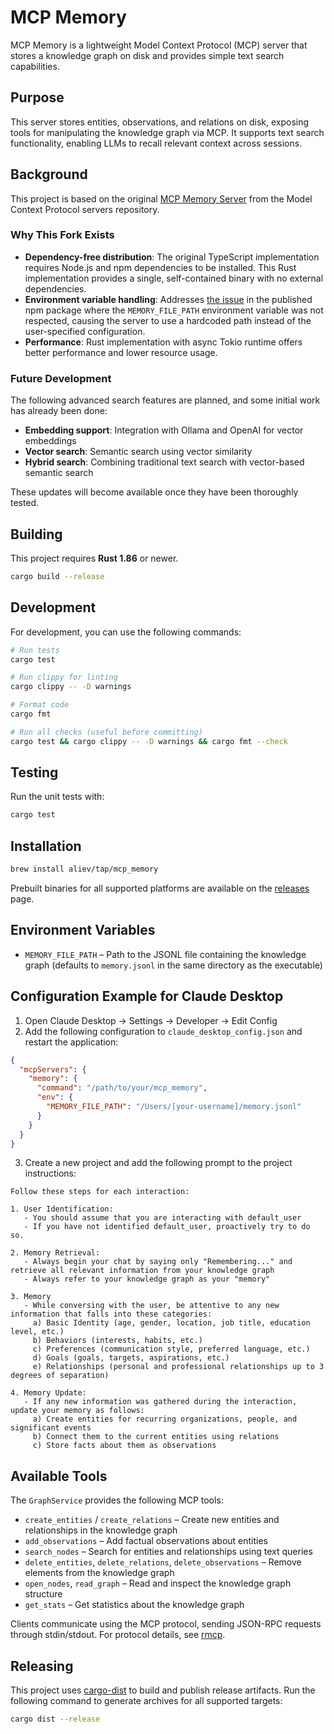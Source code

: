 # MCP Memory

MCP Memory is a lightweight Model Context Protocol (MCP) server that stores a knowledge graph on disk and provides simple text search capabilities.

## Purpose

This server stores entities, observations, and relations on disk, exposing tools for manipulating the knowledge graph via MCP. It supports text search functionality, enabling LLMs to recall relevant context across sessions.

## Background

This project is based on the original [MCP Memory Server](https://github.com/modelcontextprotocol/servers/tree/main/src/memory) from the Model Context Protocol servers repository.

### Why This Fork Exists

- **Dependency-free distribution**: The original TypeScript implementation requires Node.js and npm dependencies to be installed. This Rust implementation provides a single, self-contained binary with no external dependencies.
- **Environment variable handling**: Addresses [the issue](https://github.com/modelcontextprotocol/servers/issues/1018) in the published npm package where the `MEMORY_FILE_PATH` environment variable was not respected, causing the server to use a hardcoded path instead of the user-specified configuration.
- **Performance**: Rust implementation with async Tokio runtime offers better performance and lower resource usage.

### Future Development

The following advanced search features are planned, and some initial work has already been done:
- **Embedding support**: Integration with Ollama and OpenAI for vector embeddings
- **Vector search**: Semantic search using vector similarity
- **Hybrid search**: Combining traditional text search with vector-based semantic search

These updates will become available once they have been thoroughly tested.

## Building

This project requires **Rust 1.86** or newer.

```bash
cargo build --release
```

## Development

For development, you can use the following commands:

```bash
# Run tests
cargo test

# Run clippy for linting
cargo clippy -- -D warnings

# Format code
cargo fmt

# Run all checks (useful before committing)
cargo test && cargo clippy -- -D warnings && cargo fmt --check
```

## Testing

Run the unit tests with:

```bash
cargo test
```

## Installation

```bash
brew install aliev/tap/mcp_memory
```

Prebuilt binaries for all supported platforms are available on the [releases](https://github.com/aliev/mcp_memory/releases) page.

## Environment Variables

- `MEMORY_FILE_PATH` – Path to the JSONL file containing the knowledge graph (defaults to `memory.jsonl` in the same directory as the executable)

## Configuration Example for Claude Desktop

1. Open Claude Desktop → Settings → Developer → Edit Config
2. Add the following configuration to `claude_desktop_config.json` and restart the application:

```json
{
  "mcpServers": {
    "memory": {
      "command": "/path/to/your/mcp_memory",
      "env": {
        "MEMORY_FILE_PATH": "/Users/[your-username]/memory.jsonl"
      }
    }
  }
}
```

3. Create a new project and add the following prompt to the project instructions:

```
Follow these steps for each interaction:

1. User Identification:
   - You should assume that you are interacting with default_user
   - If you have not identified default_user, proactively try to do so.

2. Memory Retrieval:
   - Always begin your chat by saying only "Remembering..." and retrieve all relevant information from your knowledge graph
   - Always refer to your knowledge graph as your "memory"

3. Memory
   - While conversing with the user, be attentive to any new information that falls into these categories:
     a) Basic Identity (age, gender, location, job title, education level, etc.)
     b) Behaviors (interests, habits, etc.)
     c) Preferences (communication style, preferred language, etc.)
     d) Goals (goals, targets, aspirations, etc.)
     e) Relationships (personal and professional relationships up to 3 degrees of separation)

4. Memory Update:
   - If any new information was gathered during the interaction, update your memory as follows:
     a) Create entities for recurring organizations, people, and significant events
     b) Connect them to the current entities using relations
     c) Store facts about them as observations
```

## Available Tools

The `GraphService` provides the following MCP tools:

- `create_entities` / `create_relations` – Create new entities and relationships in the knowledge graph
- `add_observations` – Add factual observations about entities
- `search_nodes` – Search for entities and relationships using text queries
- `delete_entities`, `delete_relations`, `delete_observations` – Remove elements from the knowledge graph
- `open_nodes`, `read_graph` – Read and inspect the knowledge graph structure
- `get_stats` – Get statistics about the knowledge graph

Clients communicate using the MCP protocol, sending JSON-RPC requests through stdin/stdout. For protocol details, see [rmcp](https://crates.io/crates/rmcp).

## Releasing

This project uses [cargo-dist](https://github.com/axodotdev/cargo-dist) to build and publish release artifacts. Run the following command to generate archives for all supported targets:

```bash
cargo dist --release
```
